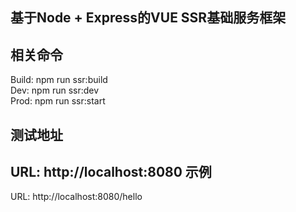 基于Node + Express的VUE SSR基础服务框架
--
相关命令
--
Build: npm run ssr:build<br />
Dev: npm run ssr:dev<br />
Prod: npm run ssr:start

测试地址
--
URL: http://localhost:8080
示例
--
URL: http://localhost:8080/hello

